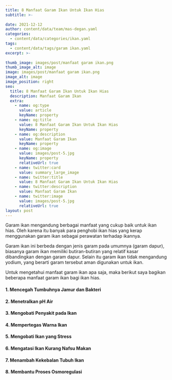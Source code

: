 ```yaml
---
title: 8 Manfaat Garam Ikan Untuk Ikan Hias
subtitle: >-
  
date: 2021-12-12
author: content/data/team/mas-degan.yaml
categories:
  - content/data/categories/ikan.yaml
tags:
  - content/data/tags/garam ikan.yaml
excerpt: >-
  
thumb_image: images/post/manfaat garam ikan.png
thumb_image_alt: image
image: images/post/manfaat garam ikan.png
image_alt: image
image_position: right
seo:
  title: 8 Manfaat Garam Ikan Untuk Ikan Hias
  description: Manfaat Garam Ikan
  extra:
    - name: og:type
      value: article
      keyName: property
    - name: og:title
      value: 8 Manfaat Garam Ikan Untuk Ikan Hias
      keyName: property
    - name: og:description
      value: Manfaat Garam Ikan
      keyName: property
    - name: og:image
      value: images/post-5.jpg
      keyName: property
      relativeUrl: true
    - name: twitter:card
      value: summary_large_image
    - name: twitter:title
      value: 8 Manfaat Garam Ikan Untuk Ikan Hias
    - name: twitter:description
      value: Manfaat Garam Ikan
    - name: twitter:image
      value: images/post-5.jpg
      relativeUrl: true
layout: post
---
```


Garam ikan mengandung berbagai manfaat yang cukup baik untuk ikan hias. Oleh karena itu banyak para penghobi ikan hias yang kerap menggunakan garam ikan sebagai perawatan terhadap ikannya. 

Garam ikan ini berbeda dengan jenis garam pada umumnya (garam dapur), biasanya garam ikan memiliki butiran-butiran yang relatif kasar dibandingkan dengan garam dapur. Selain itu garam ikan tidak mengandung yodium, yang berarti garam tersebut aman digunakan untuk ikan. 

Untuk mengetahui manfaat garam ikan apa saja, maka berikut saya bagikan beberapa manfaat garam ikan bagi ikan hias. 

#### 1. Mencegah Tumbuhnya Jamur dan Bakteri 

#### 2. Menetralkan pH Air

#### 3. Mengobati Penyakit pada Ikan

#### 4. Mempertegas Warna Ikan

#### 5. Mengobati Ikan yang Stress

#### 6. Mengatasi Ikan Kurang Nafsu Makan

#### 7. Menambah Kekebalan Tubuh Ikan

#### 8. Membantu Proses Osmoregulasi 
